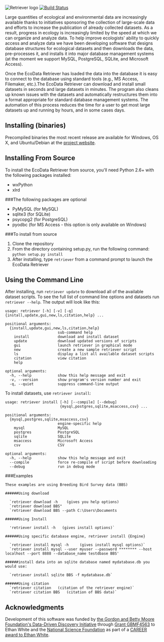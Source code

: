 ![Retriever logo](http://i.imgur.com/M5hhENV.png)  [![Build Status](https://travis-ci.org/weecology/retriever.png)](https://travis-ci.org/weecology/retriever)

Large quantities of ecological and environmental data are increasingly available thanks to initiatives sponsoring the collection of large-scale data and efforts to increase the publication of already collected datasets. As a result, progress in ecology is increasingly limited by the speed at which we can organize and analyze data. To help improve ecologists' ability to quickly access and analyze data we have been developing software that designs database structures for ecological datasets and then downloads the data, pre-processes it, and installs it into major database management systems (at the moment we support MySQL, PostgreSQL, SQLite, and Microsoft Access).

Once the EcoData Retriever has loaded the data into the database it is easy to connect to the database using standard tools (e.g., MS Access, Filemaker, etc.).The EcoData Retriever can download and install small datasets in seconds and large datasets in minutes. The program also cleans up known issues with the datasets and automatically restructures them into a format appropriate for standard database management systems. The automation of this process reduces the time for a user to get most large datasets up and running by hours, and in some cases days.

Installing (binaries)
---------------------

Precompiled binaries the most recent release are available for Windows, OS X,
and Ubuntu/Debian at the [project website](http://ecodataretriever.org).


Installing From Source
----------------------

To install the EcoData Retriever from source, you'll need Python 2.6+ with the following packages installed:

* wxPython
* xlrd

###The following packages are optional

* PyMySQL (for MySQL)
* sqlite3 (for SQLite)
* psycopg2 (for PostgreSQL)
* pyodbc (for MS Access - this option is only available on Windows)

###To install from source

1. Clone the repository
2. From the directory containing setup.py, run the following command: ``python setup.py install``
3. After installing, type ``retriever`` from a command prompt to launch the
   EcoData Retriever

Using the Command Line
----------------------
After installing, run `retriever update` to download all of the available dataset scripts.
To see the full list of command line options and datasets run `retriever --help`.
The output will look like this:
```
usage: retriever [-h] [-v] [-q] {install,update,gui,new,ls,citation,help} ...

positional arguments:
  {install,update,gui,new,ls,citation,help}
                        sub-command help
    install             download and install dataset
    update              download updated versions of scripts
    gui                 launch retriever in graphical mode
    new                 create a new sample retriever script
    ls                  display a list all available dataset scripts
    citation            view citation
    help

optional arguments:
  -h, --help            show this help message and exit
  -v, --version         show program's version number and exit
  -q, --quiet           suppress command-line output
```

To install datasets, use `retriever install`:

```
usage: retriever install [-h] [--compile] [--debug]
                         {mysql,postgres,sqlite,msaccess,csv} ...

positional arguments:
  {mysql,postgres,sqlite,msaccess,csv}
                        engine-specific help
    mysql               MySQL
    postgres            PostgreSQL
    sqlite              SQLite
    msaccess            Microsoft Access
    csv                 CSV

optional arguments:
  -h, --help            show this help message and exit
  --compile             force re-compile of script before downloading
  --debug               run in debug mode
```

###Examples
```
These examples are using Breeding Bird Survey data (BBS) 

######Using download 

  `retriever download -h    (gives you help options)
  `retriever download BBS"
  `retriever download BBS --path C:\Users\Documents

######Using Install

  'retriever install -h   (gives install options)`

######Using specific database engine, retriever install {Engine}

  `retriever install mysql -h     (gives install mysql options)`
  `retriever install mysql --user myuser --password ******** --host localhost --port 8888 --database_name testdbase BBS'

######install data into an sqlite database named mydatabase.db you would use:

  `retriever install sqlite BBS -f mydatabase.db`

######Using citation
  `retriever citation   (citation of the retriever engine)`
  `retriever citation BBS   (citation of BBS data)` 
  ```


Acknowledgments
---------------

Development of this software was funded by [the Gordon and Betty Moore
Foundation's Data-Driven Discovery
Initiative](http://www.moore.org/programs/science/data-driven-discovery) through
[Grant GBMF4563](http://www.moore.org/grants/list/GBMF4563) to Ethan White and
the [National Science Foundation](http://nsf.gov/) as part of a [CAREER award to
Ethan White](http://nsf.gov/awardsearch/showAward.do?AwardNumber=0953694).
